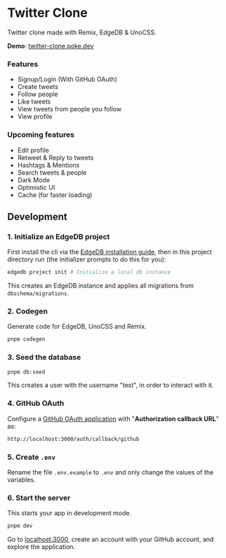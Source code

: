 # Twitter Clone

Twitter clone made with Remix, EdgeDB & UnoCSS.

**Demo**: [twitter-clone.poke.dev](https://twitter-clone.poke.dev)

### Features

- Signup/Login (With GitHub OAuth)
- Create tweets
- Follow people
- Like tweets
- View tweets from people you follow
- View profile

### Upcoming features

- Edit profile
- Retweet & Reply to tweets
- Hashtags & Mentions
- Search tweets & people
- Dark Mode
- Optimistic UI
- Cache (for faster loading)

## Development

### 1. Initialize an EdgeDB project

First install the cli via the [EdgeDB installation guide](https://www.edgedb.com/docs/guides/quickstart), then in this project directory run (the initializer prompts to do this for you):

```sh
edgedb project init # Initialize a local db instance
```

This creates an EdgeDB instance and applies all migrations from `dbschema/migrations`.

### 2. Codegen

Generate code for EdgeDB, UnoCSS and Remix.
```sh
pnpm codegen
```

### 3. Seed the database

```sh
pnpm db:seed
```

This creates a user with the username "test", in order to interact with it.

### 4. GitHub OAuth

Configure a [GitHub OAuth application](https://github.com/settings/applications/new) with "**Authorization callback URL**" as:
```txt
http://localhost:3000/auth/callback/github
```

### 5. Create `.env`

Rename the file `.env.example` to `.env` and only change the values of the variables.

### 6. Start the server

This starts your app in development mode.

```sh
pnpm dev
```

Go to [localhost:3000](http://localhost:3000), create an account with your GitHub account, and explore the application.
